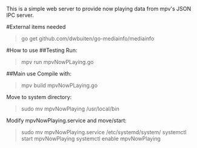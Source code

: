 This is a simple web server to provide now playing data from mpv's JSON IPC server.

#External items needed
> go get github.com/dwbuiten/go-mediainfo/mediainfo

#How to use
##Testing
Run:
> mpv run mpvNowPLaying.go

##Main use
Compile with:
> mpv build mpvNowPLaying.go

Move to system directory:
> sudo mv mpvNowPlaying /usr/local/bin

Modify mpvNowPlaying.service and move/start:
> sudo mv mpvNowPlaying.service /etc/systemd/system/
> systemctl start mpvNowPlaying
> systemctl enable mpvNowPlaying